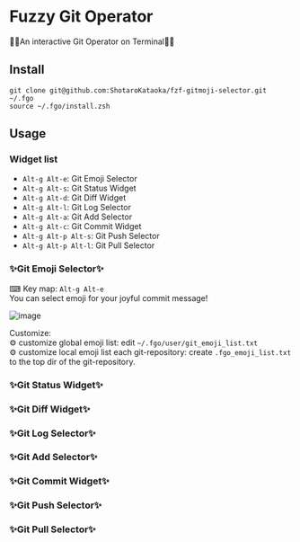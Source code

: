 # Fuzzy Git Operator
🎉🎉An interactive Git Operator on Terminal🎉🎉

## Install
```
git clone git@github.com:ShotaroKataoka/fzf-gitmoji-selector.git ~/.fgo
source ~/.fgo/install.zsh
```

## Usage
### Widget list
- `Alt-g Alt-e`: Git Emoji Selector
- `Alt-g Alt-s`: Git Status Widget
- `Alt-g Alt-d`: Git Diff Widget
- `Alt-g Alt-l`: Git Log Selector
- `Alt-g Alt-a`: Git Add Selector
- `Alt-g Alt-c`: Git Commit Widget
- `Alt-g Alt-p Alt-s`: Git Push Selector
- `Alt-g Alt-p Alt-l`: Git Pull Selector

### ✨Git Emoji Selector✨
⌨ Key map: `Alt-g Alt-e`  
You can select emoji for your joyful commit message!  

![image](https://user-images.githubusercontent.com/42331656/101112422-96b17e00-3620-11eb-9ceb-1168356f63b2.png)

Customize:  
⚙️ customize global emoji list: edit `~/.fgo/user/git_emoji_list.txt`  
⚙️ customize local emoji list each git-repository: create `.fgo_emoji_list.txt` to the top dir of the git-repository.  

### ✨Git Status Widget✨
### ✨Git Diff Widget✨
### ✨Git Log Selector✨
### ✨Git Add Selector✨
### ✨Git Commit Widget✨
### ✨Git Push Selector✨
### ✨Git Pull Selector✨
